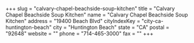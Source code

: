 +++
slug = "calvary-chapel-beachside-soup-kitchen"
title = "Calvary Chapel Beachside Soup Kitchen"
name = "Calvary Chapel Beachside Soup Kitchen"
address = "19400 Beach Blvd"
cityIndexKey = "city-ca-huntington-beach"
city = "Huntington Beach"
state = "CA"
postal = "92648"
website = ""
phone = "714-465-3000"
fax = ""
+++
